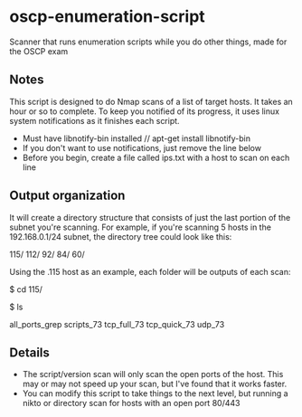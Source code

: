 # oscp-enumeration-script
Scanner that runs enumeration scripts while you do other things, made for the OSCP exam

## Notes
This script is designed to do Nmap scans of a list of target hosts. It takes an hour or so to complete. To keep you notified of its progress, it 
uses linux system notifications as it finishes each script. 

- Must have libnotify-bin installed // apt-get install libnotify-bin 
- If you don't want to use notifications, just remove the line below
- Before you begin, create a file called ips.txt with a host to scan on each line

## Output organization
It will create a directory structure that consists of just the last portion of the subnet you're scanning. 
For example, if you're scanning 5 hosts in the 192.168.0.1/24 subnet, the directory tree could look like this:

115/
112/
92/
84/
60/

Using the .115 host as an example, each folder will be outputs of each scan:

$ cd 115/

$ ls

all_ports_grep
scripts_73
tcp_full_73
tcp_quick_73
udp_73

## Details

- The script/version scan will only scan the open ports of the host. This may or may not speed up your scan, but I've found that it works faster.
- You can modify this script to take things to the next level, but running a nikto or directory scan for hosts with an open port 80/443 




